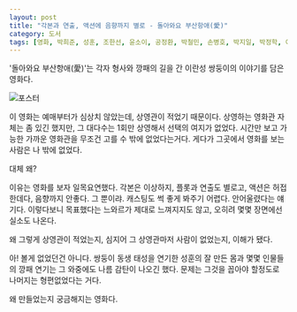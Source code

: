```yaml
---
layout: post
title: "각본과 연출, 액션에 음향까지 별로 - 돌아와요 부산항애(愛)"
category: 도서
tags: [영화, 박희준, 성훈, 조한선, 윤소이, 공정환, 박철민, 손병호, 박지일, 박정학, 이익준, 공현주, 신세휘, 지민혁, 윤예희, 배태원, 김동현, 블랙홀엔터테인먼트, 나이너스엔터테인먼트, 시온픽쳐스, 라쉬반]
---
```


'돌아와요 부산항애(愛)'는
각자 형사와 깡패의 길을 간 이란성 쌍둥이의 이야기를 담은 영화다.

![포스터](https://lh3.googleusercontent.com/-nUVPfibcRSE/WmicN_k0_MI/AAAAAAAAeJI/HZgagR0HYp8kxvWlJiZCtINbLP7-rlaGgCE0YBhgL/s480/brothers-in-heaven-2017-movie.jpg)

이 영화는 예매부터가 심상치 않았는데,
상영관이 적었기 때문이다.
상영하는 영화관 자체는 좀 있긴 했지만,
그 대다수는 1회만 상영해서 선택의 여지가 없었다.
시간만 보고 가능한 가까운 영화관을 무조건 고를 수 밖에 없었다는거다.
게다가 그곳에서 영화를 보는 사람은 나 밖에 없었다.

대체 왜?

이유는 영화를 보자 일목요연했다.
각본은 이상하지, 플롯과 연출도 별로고, 액션은 허접한데다, 음향까지 안좋다.
그 뿐이랴. 캐스팅도 썩 좋게 봐주기 어렵다.
안어울렸다는 얘기다.
이렇다보니 목표했다는 느와르가 제대로 느껴지지도 않고,
오히려 몇몇 장면에선 실소도 나온다.

왜 그렇게 상영관이 적었는지,
심지어 그 상영관마저 사람이 없었는지,
이해가 됐다.

아! 볼게 없었던건 아니다.
쌍둥이 동생 태성을 연기한 성훈의 잘 만든 몸과
몇몇 인물들의 깡패 연기는 그 와중에도 나름 감탄이 나오긴 했다.
문제는 그것을 꼽아야 할정도로 나머지는 형편없었다는 거다.

왜 만들었는지 궁금해지는 영화다.
